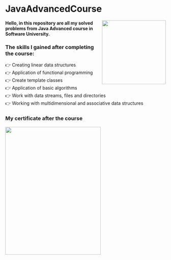 # JavaAdvancedCourse
<img align="right" src ="https://github.com/StefanHristov1997/StefanHristov1997/assets/133797718/4a7cc40b-0bcf-4068-8297-563d4d6df91c" width="200" height="200" />
<strong> Hello, in this repository are all my solved problems from Java Advanced course in Software University. </strong>

### Тhe skills I gained after completing the course:
👉 <storng> Creating linear data structures </strong> </br>
👉 <storng> Application of functional programming </strong> </br>
👉 <storng> Create template classes </strong> </br>
👉 <storng> Application of basic algorithms </strong> </br>
👉 <storng> Work with data streams, files and directories </strong> </br>
👉 <storng> Working with multidimensional and associative data structures </strong> </br>
 
### My certificate after the course
  <img src = "https://github.com/StefanHristov1997/Java_Advanced_Course/assets/133797718/c13421c3-a433-409f-845c-ca7f0d3e30fb)" width="300" height="400" />


